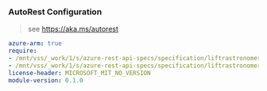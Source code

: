 ### AutoRest Configuration

> see https://aka.ms/autorest

``` yaml
azure-arm: true
require:
- /mnt/vss/_work/1/s/azure-rest-api-specs/specification/liftrastronomer/resource-manager/readme.md
- /mnt/vss/_work/1/s/azure-rest-api-specs/specification/liftrastronomer/resource-manager/readme.go.md
license-header: MICROSOFT_MIT_NO_VERSION
module-version: 0.1.0
```
